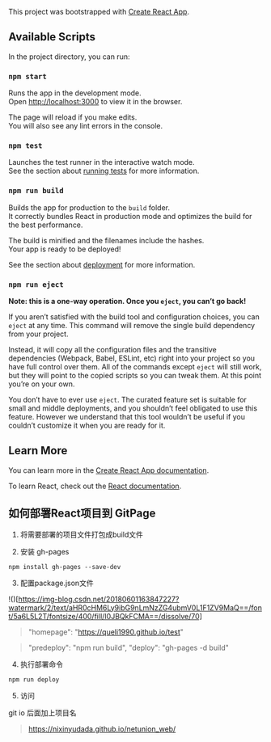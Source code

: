 This project was bootstrapped with [Create React App](https://github.com/facebook/create-react-app).

## Available Scripts

In the project directory, you can run:

### `npm start`

Runs the app in the development mode.<br>
Open [http://localhost:3000](http://localhost:3000) to view it in the browser.

The page will reload if you make edits.<br>
You will also see any lint errors in the console.

### `npm test`

Launches the test runner in the interactive watch mode.<br>
See the section about [running tests](https://facebook.github.io/create-react-app/docs/running-tests) for more information.

### `npm run build`

Builds the app for production to the `build` folder.<br>
It correctly bundles React in production mode and optimizes the build for the best performance.

The build is minified and the filenames include the hashes.<br>
Your app is ready to be deployed!

See the section about [deployment](https://facebook.github.io/create-react-app/docs/deployment) for more information.

### `npm run eject`

**Note: this is a one-way operation. Once you `eject`, you can’t go back!**

If you aren’t satisfied with the build tool and configuration choices, you can `eject` at any time. This command will remove the single build dependency from your project.

Instead, it will copy all the configuration files and the transitive dependencies (Webpack, Babel, ESLint, etc) right into your project so you have full control over them. All of the commands except `eject` will still work, but they will point to the copied scripts so you can tweak them. At this point you’re on your own.

You don’t have to ever use `eject`. The curated feature set is suitable for small and middle deployments, and you shouldn’t feel obligated to use this feature. However we understand that this tool wouldn’t be useful if you couldn’t customize it when you are ready for it.

## Learn More

You can learn more in the [Create React App documentation](https://facebook.github.io/create-react-app/docs/getting-started).

To learn React, check out the [React documentation](https://reactjs.org/).





## 如何部署React项目到 GitPage 

1. 将需要部署的项目文件打包成build文件

2. 安装 gh-pages

`npm install gh-pages --save-dev`

3. 配置package.json文件

!()[https://img-blog.csdn.net/20180601163847227?watermark/2/text/aHR0cHM6Ly9ibG9nLmNzZG4ubmV0L1F1ZV9MaQ==/font/5a6L5L2T/fontsize/400/fill/I0JBQkFCMA==/dissolve/70]

> "homepage": "https://queli1990.github.io/test"

> "predeploy": "npm run build",
> "deploy": "gh-pages -d build"

4. 执行部署命令

`npm run deploy`

5. 访问 

git io 后面加上项目名

> https://nixinyudada.github.io/netunion_web/








